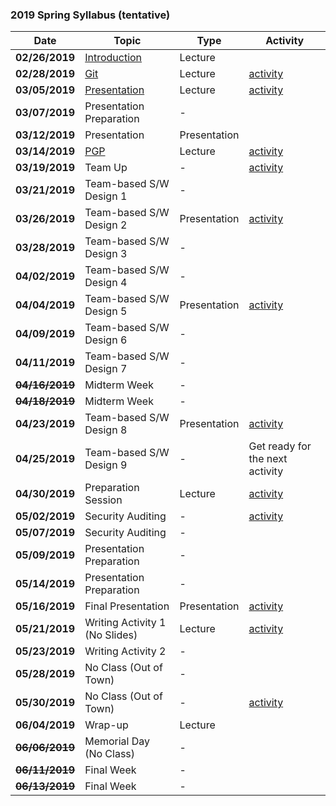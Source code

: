 ### 2019 Spring Syllabus (tentative)

| Date               | Topic                                                                                | Type         | Activity                        |
|--------------------|--------------------------------------------------------------------------------------|--------------|---------------------------------|
| **02/26/2019**     | [Introduction](https://softsec.kaist.ac.kr/depot/sangkilc/is521/01-Intro.pdf)        | Lecture      |                                 |
| **02/28/2019**     | [Git](https://softsec.kaist.ac.kr/depot/sangkilc/is521/02-GIT.pdf)                   | Lecture      | [activity](Activities/0228.md)  |
| **03/05/2019**     | [Presentation](https://softsec.kaist.ac.kr/depot/sangkilc/is521/03-Presentation.pdf) | Lecture      | [activity](Activities/0305.md)  |
| **03/07/2019**     | Presentation Preparation                                                             | -            |                                 |
| **03/12/2019**     | Presentation                                                                         | Presentation |                                 |
| **03/14/2019**     | [PGP](https://softsec.kaist.ac.kr/depot/sangkilc/is521/04-PGP.pdf)                   | Lecture      | [activity](Activities/0314.md)  |
| **03/19/2019**     | Team Up                                                                              | -            | [activity](Activities/0319.md)  |
| **03/21/2019**     | Team-based S/W Design 1                                                              | -            |                                 |
| **03/26/2019**     | Team-based S/W Design 2                                                              | Presentation | [activity](Activities/0326.md)  |
| **03/28/2019**     | Team-based S/W Design 3                                                              | -            |                                 |
| **04/02/2019**     | Team-based S/W Design 4                                                              | -            |                                 |
| **04/04/2019**     | Team-based S/W Design 5                                                              | Presentation | [activity](Activities/0404.md)  |
| **04/09/2019**     | Team-based S/W Design 6                                                              | -            |                                 |
| **04/11/2019**     | Team-based S/W Design 7                                                              | -            |                                 |
| ~~**04/16/2019**~~ | Midterm Week                                                                         | -            |                                 |
| ~~**04/18/2019**~~ | Midterm Week                                                                         | -            |                                 |
| **04/23/2019**     | Team-based S/W Design 8                                                              | Presentation | [activity](Activities/0423.md)  |
| **04/25/2019**     | Team-based S/W Design 9                                                              | -            | Get ready for the next activity |
| **04/30/2019**     | Preparation Session                                                                  | Lecture      | [activity](Activities/0430.md)  |
| **05/02/2019**     | Security Auditing                                                                    | -            | [activity](Activities/0502.md)  |
| **05/07/2019**     | Security Auditing                                                                    | -            |                                 |
| **05/09/2019**     | Presentation Preparation                                                             | -            |                                 |
| **05/14/2019**     | Presentation Preparation                                                             | -            |                                 |
| **05/16/2019**     | Final Presentation                                                                   | Presentation | [activity](Activities/0516.md)  |
| **05/21/2019**     | Writing Activity 1 (No Slides)                                                       | Lecture      | [activity](Activities/0521.md)  |
| **05/23/2019**     | Writing Activity 2                                                                   | -            |                                 |
| **05/28/2019**     | No Class (Out of Town)                                                               | -            |                                 |
| **05/30/2019**     | No Class (Out of Town)                                                               | -            | [activity](Activities/0530.md)  |
| **06/04/2019**     | Wrap-up                                                                              | Lecture      |                                 |
| ~~**06/06/2019**~~ | Memorial Day (No Class)                                                              | -            |                                 |
| ~~**06/11/2019**~~ | Final Week                                                                           | -            |                                 |
| ~~**06/13/2019**~~ | Final Week                                                                           | -            |                                 |
